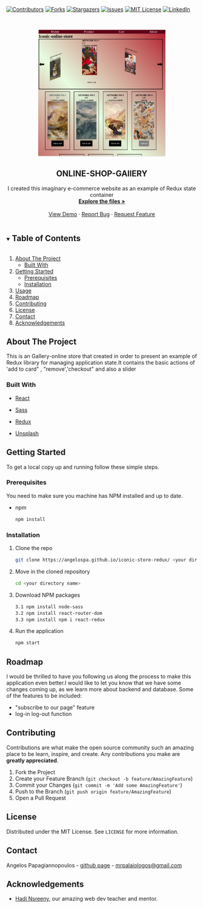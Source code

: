 [![Contributors][contributors-shield]][contributors-url]
[![Forks][forks-shield]][forks-url]
[![Stargazers][stars-shield]][stars-url]
[![Issues][issues-shield]][issues-url]
[![MIT License][license-shield]][license-url]
[![LinkedIn][linkedin-shield]][linkedin-url]

<!-- PROJECT LOGO -->
<br />
<p align="center">
  <a href="https://angelospa.github.io/iconic-store-redux/">
    <img src="./public/images/iconic-store.png" alt="Logo" width="336" height="336">
  </a>

  <h2 align="center">ONLINE-SHOP-GAllERY</h2>

  <p align="center">
    I created this imaginary e-commerce website as an example of Redux state container
    <br />
    <a href="https://github.com/AngelosPa/iconic-store-redux/tree/main/src"><strong>Explore the files »</strong></a>
    <br />
    <br />
    <a href="https://angelospa.github.io/iconic-store-redux/">View Demo</a>
    ·
    <a href="https://github.com/github_username/repo_name/issues">Report Bug</a>
    ·
    <a href="https://github.com/github_username/repo_name/issues">Request Feature</a>
  </p>
</p>

<!-- TABLE OF CONTENTS -->
<details open="open">
  <summary><h2 style="display: inline-block">Table of Contents</h2></summary>
  <ol>
    <li>
      <a href="#about-the-project">About The Project</a>
      <ul>
        <li><a href="#built-with">Built With</a></li>
      </ul>
    </li>
    <li>
      <a href="#getting-started">Getting Started</a>
      <ul>
        <li><a href="#prerequisites">Prerequisites</a></li>
        <li><a href="#installation">Installation</a></li>
      </ul>
    </li>
    <li><a href="#usage">Usage</a></li>
    <li><a href="#roadmap">Roadmap</a></li>
    <li><a href="#contributing">Contributing</a></li>
    <li><a href="#license">License</a></li>
    <li><a href="#contact">Contact</a></li>
    <li><a href="#acknowledgements">Acknowledgements</a></li>
  </ol>
</details>

<!-- ABOUT THE PROJECT -->

## About The Project

This is an Gallery-online store that created in order to present an example of Redux library for managing application state.It contains the basic actions of 'add to card" , "remove','checkout" and also a slider

### Built With

- [React](https://reactjs.org/)
- [Sass](https://sass-lang.com/)

- [Redux](https://redux.js.org/introduction/getting-started)
- [Unsplash](https://unsplash.com/)

<!-- GETTING STARTED -->

## Getting Started

To get a local copy up and running follow these simple steps.

### Prerequisites

You need to make sure you machine has NPM installed and up to date.

- npm
  ```sh
  npm install
  ```

### Installation

1. Clone the repo
   ```sh
   git clone https://angelospa.github.io/iconic-store-redux/ <your directory name>
   ```
2. Move in the cloned repository
   ```sh
   cd <your directory name>
   ```
3. Download NPM packages

   ```sh
   3.1 npm install node-sass
   3.2 npm install react-router-dom
   3.3 npm install npm i react-redux

   ```

4. Run the application
   ```sh
   npm start
   ```

<!-- ROADMAP -->

## Roadmap

I would be thrilled to have you following us along the process to make this application even better.I would like to let you know that we have some changes coming up, as we learn more about backend and database. Some of the features to be included:

- "subscribe to our page" feature
- log-in log-out function

<!-- CONTRIBUTING -->

## Contributing

Contributions are what make the open source community such an amazing place to be learn, inspire, and create. Any contributions you make are **greatly appreciated**.

1. Fork the Project
2. Create your Feature Branch (`git checkout -b feature/AmazingFeature`)
3. Commit your Changes (`git commit -m 'Add some AmazingFeature'`)
4. Push to the Branch (`git push origin feature/AmazingFeature`)
5. Open a Pull Request

<!-- LICENSE -->

## License

Distributed under the MIT License. See `LICENSE` for more information.

<!-- CONTACT -->

## Contact

Angelos Papagiannopoulos - [github page](https://github.com/AngelosPa) - mrpalaiologos@gmail.com

<!-- ACKNOWLEDGEMENTS -->

## Acknowledgements

- [Hadi Nsreeny](https://github.com/hnsreeny), our amazing web dev teacher and mentor.

<!-- MARKDOWN LINKS & IMAGES -->
<!-- https://www.markdownguide.org/basic-syntax/#reference-style-links -->

[contributors-shield]: https://img.shields.io/github/contributors/hamzadarej/social-network?style=for-the-badge
[contributors-url]: https://github.com/github_username/repo/graphs/contributors
[forks-shield]: https://img.shields.io/github/forks/github_username/repo.svg?style=for-the-badge
[forks-url]: https://github.com/github_username/repo/network/members
[stars-shield]: https://img.shields.io/github/stars/github_username/repo.svg?style=for-the-badge
[stars-url]: https://github.com/github_username/repo/stargazers
[issues-shield]: https://img.shields.io/github/issues/github_username/repo.svg?style=for-the-badge
[issues-url]: https://github.com/github_username/repo/issues
[license-shield]: https://img.shields.io/github/license/github_username/repo.svg?style=for-the-badge
[license-url]: https://github.com/github_username/repo/blob/master/LICENSE.txt
[linkedin-shield]: https://img.shields.io/badge/-LinkedIn-black.svg?style=for-the-badge&logo=linkedin&colorB=555
[linkedin-url]: https://linkedin.com/in/github_username
